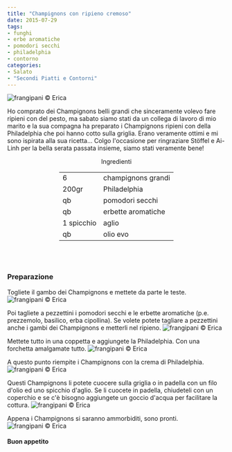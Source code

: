 ```yaml
---
title: "Champignons con ripieno cremoso"
date: 2015-07-29
tags:
- funghi
- erbe aromatiche
- pomodori secchi
- philadelphia
- contorno
categories:
- Salato
- "Secondi Piatti e Contorni"
---
```

![](header.jpg "frangipani © Erica")

Ho comprato dei Champignons belli grandi che sinceramente volevo fare ripieni con del pesto, ma sabato siamo stati da un collega di lavoro di mio marito e la sua compagna ha preparato i Champignons ripieni con della Philadelphia che poi hanno cotto sulla griglia. Erano veramente ottimi e mi sono ispirata alla sua ricetta... Colgo l'occasione per ringraziare Stöffel e Ai-Linh per la bella serata passata insieme, siamo stati veramente bene!


<div id="wrapper" style="text-align: center">
  <div id="yourdiv" style="display: inline-block;">
    <div class="ingredients">
      <div class="ingredients-title">Ingredienti</div>
      <table>
        <tbody>
          <tr>
            <td>6</td>
            <td>champignons grandi</td>
          </tr>
          <tr>
            <td>200gr</td>
            <td>Philadelphia</td>
          </tr>
          <tr>
            <td>qb</td>
            <td>pomodori secchi</td>
          </tr>
          <tr>
            <td>qb</td>
            <td>erbette aromatiche</td>
          </tr>
          <tr>
            <td>1 spicchio</td>
            <td>aglio</td>
          </tr>
          <tr>
            <td>qb</td>
            <td>olio evo</td>
          </tr>
        </tbody>
      </table>
      <br></br>
    </div>
  </div>
</div>


<h3>
  <font color="grey">
    <i class="fa fa-cogs"></i>
  </font> Preparazione
</h3>

Togliete il gambo dei Champignons e mettete da parte le teste.
![](funghi.jpg "frangipani © Erica")

Poi tagliete a pezzettini i pomodori secchi e le erbette aromatiche (p.e. prezzemolo, basilico, erba cipollina). Se volete potete tagliare a pezzettini anche i gambi dei Champignons e metterli nel ripieno.
![](erbette.jpg "frangipani © Erica")

Mettete tutto in una coppetta e aggiungete la Philadelphia. Con una forchetta amalgamate tutto.
![](ripieno.jpg "frangipani © Erica")

A questo punto riempite i Champignons con la crema di Philadelphia.
![](ripieni.jpg "frangipani © Erica")

Questi Champignons li potete cuocere sulla griglia o in padella con un filo d'olio ed uno spicchio d'aglio. Se li cuocete in padella, chiudeteli con un coperchio e se c'è bisogno aggiungete un goccio d'acqua per facilitare la cottura. 
![](padella.jpg "frangipani © Erica")

Appena i Champignons si saranno ammorbiditi, sono pronti.
![](risultato.jpg "frangipani © Erica")


<h4>Buon appetito
  <font color="red">
    <i class="fa fa-smile-o"></i>
  </font>
</h4>